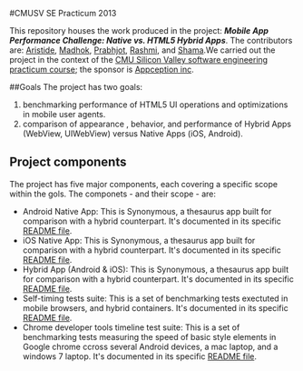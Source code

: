 #CMUSV SE Practicum 2013

This repository houses the work produced in the project: ***Mobile App Performance Challenge: Native vs. HTML5 Hybrid Apps***. The contributors are: [Aristide](https://github.com/Aristide1o), [Madhok](https://github.com/madhok), [Prabhjot](https://github.com/singhprabhjot), [Rashmi](https://github.com/RashmiDR), and [Shama](https://github.com/shamahoque).We carried out the project in the context of the [CMU Silicon Valley software engineering](http://www.cmu.edu/silicon-valley/academics/software-engineering/) [practicum course](http://www.cmu.edu/silicon-valley/academics/courses/96710.html); the sponsor is [Appception inc](http://www.appception.com/).


##Goals
The project has two goals:

1. benchmarking performance of HTML5 UI operations and optimizations in mobile user agents.
2. comparison of appearance , behavior, and performance of Hybrid Apps (WebView, UIWebView) versus Native Apps (iOS, Android).

## Project components
The project has five major components, each covering a specific scope within the gols. The componets - and their scope - are:

- Android Native App: This is Synonymous, a thesaurus app built for comparison with a hybrid counterpart. It's documented in its specific [README file](https://github.com/Aristide1o/CMUSV_SE_Practicum_2013/blob/master/Android_App/README.md).
- iOS Native App: This is Synonymous, a thesaurus app built for comparison with a hybrid counterpart. It's documented in its specific [README file](https://github.com/Aristide1o/CMUSV_SE_Practicum_2013/blob/master/iOS_app/README.md).
- Hybrid App (Android & iOS): This is Synonymous, a thesaurus app built for comparison with a hybrid counterpart. It's documented in its specific [README file](https://github.com/Aristide1o/CMUSV_SE_Practicum_2013/blob/master/Hybrid_app/README.md).
- Self-timing tests suite: This is a set of benchmarking tests exectuted in mobile browsers, and hybrid containers. It's documented in its specific [README file](https://github.com/Aristide1o/CMUSV_SE_Practicum_2013/blob/master/test_harness/self-timing%20test%20suite/readme.md).
- Chrome developer tools timeline test suite: This is a set of benchmarking tests measuring the speed of basic style elements in Google chrome ccross several Android devices, a mac laptop, and a windows 7 laptop. It's documented in its specific [README file](https://github.com/Aristide1o/CMUSV_SE_Practicum_2013/blob/master/test_harness/CDT_timeline_test_suite/README.md).
